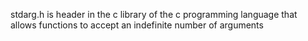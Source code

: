 stdarg.h is  header in the c library of the c programming language that allows functions to accept an indefinite number of arguments
